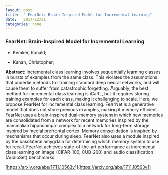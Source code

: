 ```yaml
---
layout: post
title:  " FearNet: Brain-Inspired Model for Incremental Learning"
date:   2017/12/21
categories: none
---
```




### FearNet: Brain-Inspired Model for Incremental Learning



* Kemker, Ronald; 

* Kanan, Christopher; 





**Abstract**:  Incremental class learning involves sequentially learning classes in bursts of examples from the same class. This violates the assumptions that underlie methods for training standard deep neural networks, and will cause them to suffer from catastrophic forgetting. Arguably, the best method for incremental class learning is iCaRL, but it requires storing training examples for each class, making it challenging to scale. Here, we propose FearNet for incremental class learning. FearNet is a generative model that does not store previous examples, making it memory efficient. FearNet uses a brain-inspired dual-memory system in which new memories are consolidated from a network for recent memories inspired by the mammalian hippocampal complex to a network for long-term storage inspired by medial prefrontal cortex. Memory consolidation is inspired by mechanisms that occur during sleep. FearNet also uses a module inspired by the basolateral amygdala for determining which memory system to use for recall. FearNet achieves state-of-the-art performance at incremental class learning on image (CIFAR-100, CUB-200) and audio classification (AudioSet) benchmarks. 



 [https://arxiv.org/abs/1711.10563v1](https://arxiv.org/abs/1711.10563v1) 

